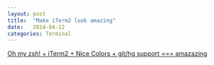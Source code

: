 ```yaml
---
layout: post
title:  "Make iTerm2 look amazing"
date:   2014-04-12
categories: Terminal
---
```


<a href="http://zurb.com/forrst/posts/Oh_my_zsh_iTerm2_Nice_Colors_git_hg_suppo-1Ct" target="_blank">Oh my zsh! + iTerm2 + Nice Colors + git/hg support === amazazing</a>